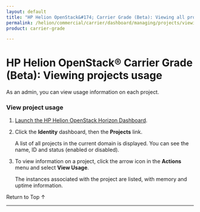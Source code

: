 ```yaml
---
layout: default
title: "HP Helion OpenStack&#174; Carrier Grade (Beta): Viewing all projects in the domain"
permalink: /helion/commercial/carrier/dashboard/managing/projects/viewing/
product: carrier-grade

---
```

<!--UNDER REVISION-->

<script>

function PageRefresh {
onLoad="window.refresh"
}

PageRefresh();

</script>

<!-- <p style="font-size: small;"> <a href="/helion/commercial/carrier/ga1/install/">&#9664; PREV</a> | <a href="/helion/commercial/carrier/ga1/install-overview/">&#9650; UP</a> | <a href="/helion/commercial/carrier/ga1/">NEXT &#9654;</a></p> -->

# HP Helion OpenStack&#174; Carrier Grade (Beta): Viewing projects usage

As an admin, you can view usage information on each project. 

### View project usage ###

1. [Launch the HP Helion OpenStack Horizon Dashboard](/helion/openstack/carrier/dashboard/login/).

2. Click the **Identity** dashboard, then the **Projects** link.

	A list of all projects in the current domain is displayed. You can see the name, ID and status (enabled or disabled).

3. To view information on a project, click the arrow icon in the **Actions** menu and select **View Usage**.

	The instances associated with the project are listed, with memory and uptime information.


<a href="#top" style="padding:14px 0px 14px 0px; text-decoration: none;"> Return to Top &#8593; </a>


----
